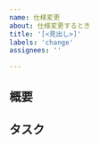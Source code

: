 ```yaml
---
name: 仕様変更
about: 仕様変更するとき
title: '[<見出し>]'
labels: 'change'
assignees: ''

---
```


## 概要

<!-- - xxなときに△△していたが〇〇するように変更 -->

## タスク

<!-- - [ ] Task1 -->
<!-- - [ ] Task2 -->
